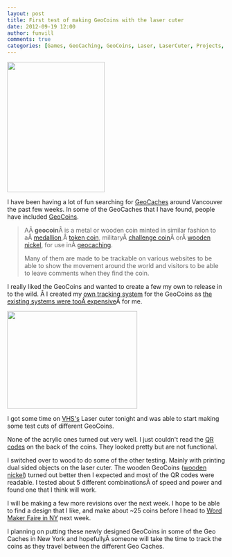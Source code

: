 ```yaml
---
layout: post
title: First test of making GeoCoins with the laser cuter
date: 2012-09-19 12:00
author: funvill
comments: true
categories: [Games, GeoCaching, GeoCoins, Laser, LaserCuter, Projects, QRCode, VHS, Wood]
---
```

<img class="alignright size-medium wp-image-2854" title="2012-09-18 23.39.19" src="http://www.abluestar.com/blog/wp-content/uploads/2012/09/2012-09-18-23.39.19-225x300.jpg" alt="" width="225" height="300" />

I have been having a lot of fun searching for <a href="http://en.wikipedia.org/wiki/Geocaching">GeoCaches</a> around Vancouver the past few weeks. In some of the GeoCaches that I have found, people have included <a href="http://en.wikipedia.org/wiki/Geocoin">GeoCoins</a>.
<blockquote>AÂ <strong>geocoin</strong>Â is a metal or wooden coin minted in similar fashion to aÂ <a title="Medallion" href="http://en.wikipedia.org/wiki/Medallion">medallion</a>,Â <a title="Token coin" href="http://en.wikipedia.org/wiki/Token_coin">token coin</a>, militaryÂ <a title="Challenge coin" href="http://en.wikipedia.org/wiki/Challenge_coin">challenge coin</a>Â orÂ <a title="Wooden nickel" href="http://en.wikipedia.org/wiki/Wooden_nickel">wooden nickel</a>, for use inÂ <a title="Geocaching" href="http://en.wikipedia.org/wiki/Geocaching">geocaching</a>.

Many of them are made to be trackable on various websites to be able to show the movement around the world and visitors to be able to leave comments when they find the coin.</blockquote>
I really liked the GeoCoins and wanted to create a few my own to release in to the wild. Â I created my <a href="http://www.abluestar.com/utilities/thing/?act=view&amp;id=19">own tracking system</a> for the GeoCoins as <a href="http://www.abluestar.com/blog/thing-tracking-system-and-geocaching/">the existing systems were tooÂ expensive</a>Â for me.

<a style="color: #ff4b33; line-height: 24px; font-size: 16px;" href="http://www.abluestar.com/blog/wp-content/uploads/2012/09/2012-09-18-23.38.49.jpg"><img class="size-medium wp-image-2853 alignleft" title="2012-09-18 23.38.49" src="http://www.abluestar.com/blog/wp-content/uploads/2012/09/2012-09-18-23.38.49-300x225.jpg" alt="" width="300" height="225" /></a>

I got some time on <a href="http://vancouver.hackspace.ca/wp/">VHS's</a> Laser cuter tonight and was able to start making some test cuts of different GeoCoins.

None of the acrylic ones turned out very well. I just couldn't read the <a href="http://en.wikipedia.org/wiki/QR_code">QR codes</a> on the back of the coins. They looked pretty but are not functional.

I switched over to wood to do some of the other testing. Mainly with printing dual sided objects on the laser cuter. The wooden GeoCoins (<a href="http://en.wikipedia.org/wiki/Wooden_nickel">wooden nickel</a>) turned out better then I expected and most of the QR codes were readable. I tested about 5 different combinationsÂ of speed and power and found one that I think will work.

I will be making a few more revisions over the next week. I hope to be able to find a design that I like, and make about ~25 coins before I head to <a href="http://makerfaire.com/newyork/2012/index.html">Word Maker Faire in NY</a> next week.

I planning on putting these newly designed GeoCoins in some of the Geo Caches in New York and hopefullyÂ someone will take the time to track the coins as they travel between the different Geo Caches.

&nbsp;

&nbsp;
